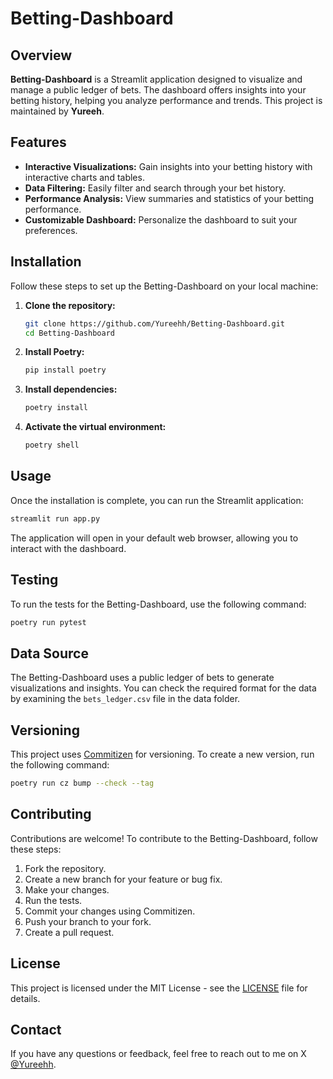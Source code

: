 
# Betting-Dashboard

## Overview

**Betting-Dashboard** is a Streamlit application designed to visualize and manage a public ledger of bets. The dashboard offers insights into your betting history, helping you analyze performance and trends. This project is maintained by **Yureeh**.

## Features

- **Interactive Visualizations:** Gain insights into your betting history with interactive charts and tables.
- **Data Filtering:** Easily filter and search through your bet history.
- **Performance Analysis:** View summaries and statistics of your betting performance.
- **Customizable Dashboard:** Personalize the dashboard to suit your preferences.

## Installation

Follow these steps to set up the Betting-Dashboard on your local machine:

1. **Clone the repository:**

   ```bash
   git clone https://github.com/Yureehh/Betting-Dashboard.git
   cd Betting-Dashboard
   ```

2. **Install Poetry:**

   ```bash
   pip install poetry
   ```

3. **Install dependencies:**

   ```bash
   poetry install
   ```

4. **Activate the virtual environment:**

   ```bash
   poetry shell
   ```

## Usage

Once the installation is complete, you can run the Streamlit application:

```bash
streamlit run app.py
```

The application will open in your default web browser, allowing you to interact with the dashboard.

## Testing

To run the tests for the Betting-Dashboard, use the following command:

```bash
poetry run pytest
```

## Data Source

The Betting-Dashboard uses a public ledger of bets to generate visualizations and insights. You can check the required format for the data by examining the `bets_ledger.csv` file in the data folder.

## Versioning

This project uses [Commitizen](https://commitizen.github.io/cz-cli/) for versioning. To create a new version, run the following command:

```bash
poetry run cz bump --check --tag
```

## Contributing

Contributions are welcome! To contribute to the Betting-Dashboard, follow these steps:

1. Fork the repository.
2. Create a new branch for your feature or bug fix.
3. Make your changes.
4. Run the tests.
5. Commit your changes using Commitizen.
6. Push your branch to your fork.
7. Create a pull request.

## License

This project is licensed under the MIT License - see the [LICENSE](LICENSE) file for details.

## Contact

If you have any questions or feedback, feel free to reach out to me on X [@Yureehh](https://twitter.com/Yureehh).
